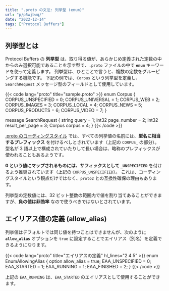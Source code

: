 ```yaml
---
title: ".proto の文法: 列挙型 (enum)"
url: "p/p5wjbwq/"
date: "2022-12-14"
tags: ["Protocol Buffers"]
---
```


列挙型とは
----

Protocol Buffers の __列挙型__ は、取り得る値が、あらかじめ定義された定数の中からのみ選択可能であることを示す型で、`.proto` ファイルの中で __`enum`__ キーワードを使って定義します。
列挙型は、ひとことで言うと、複数の定数をグルーピングする機能です。
下記の例では、`Corpus` という列挙型を定義し、`SearchRequest` メッセージ型のフィールドとして使用しています。

{{< code lang="proto" title="sample.proto" >}}
enum Corpus {
  CORPUS_UNSPECIFIED = 0;
  CORPUS_UNIVERSAL = 1;
  CORPUS_WEB = 2;
  CORPUS_IMAGES = 3;
  CORPUS_LOCAL = 4;
  CORPUS_NEWS = 5;
  CORPUS_PRODUCTS = 6;
  CORPUS_VIDEO = 7;
}

message SearchRequest {
  string query = 1;
  int32 page_number = 2;
  int32 result_per_page = 3;
  Corpus corpus = 4;
}
{{< /code >}}

[.proto のコーディングスタイル](/p/esbs9o5/) では、すべての列挙値の名前には、__型名に相当するプレフィックス__ を付けるべしとされています（上記の `CORPUS_` の部分）。
型名が 3 語以上で構成されていたりして長い場合は、略称のプレフィックスが使われることもあるようです。

__0 という値にマップされるものには、サフィックスとして `_UNSPECIFIED`__ を付けるよう推奨されています（上記の `CORPUS_UNSPECIFIED`）。
これは、コーディングスタイルという観点だけではなく、`proto2` との互換性確保の理由もあります。

列挙型の定数値には、32 ビット整数の範囲内で値を割り当てあることができますが、__負の値は非効率__ なので使うべきではないとされています。


エイリアス値の定義 (allow_alias)
----

列挙値はデフォルトでは同じ値を持つことはできませんが、次のように __`allow_alias`__ オプションを `true` に設定することでエイリアス（別名）を定義できるようになります。

{{< code lang="proto" title="エイリアスの定義" hl_lines="2 4 5" >}}
enum EnumAllowingAlias {
  option allow_alias = true;
  EAA_UNSPECIFIED = 0;
  EAA_STARTED = 1;
  EAA_RUNNING = 1;
  EAA_FINISHED = 2;
}
{{< /code >}}

上記の `EAA_RUNNING` は、`EAA_STARTED` のエイリアスとして使用することができます。

